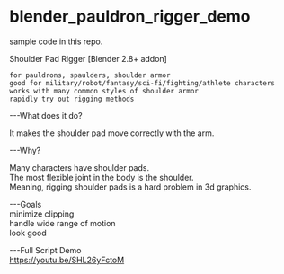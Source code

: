 # blender_pauldron_rigger_demo
sample code in this repo.

Shoulder Pad Rigger [Blender 2.8+ addon]

	for pauldrons, spaulders, shoulder armor
	good for military/robot/fantasy/sci-fi/fighting/athlete characters
	works with many common styles of shoulder armor
	rapidly try out rigging methods
	
---What does it do?

It makes the shoulder pad move correctly with the arm.<br>

---Why?<br>

Many characters have shoulder pads.<br>
The most flexible joint in the body is the shoulder.<br>
Meaning, rigging shoulder pads is a hard problem in 3d graphics.<br>

---Goals<br>
minimize clipping<br>
handle wide range of motion<br>
look good<br>

---Full Script Demo<br>
https://youtu.be/SHL26yFctoM
